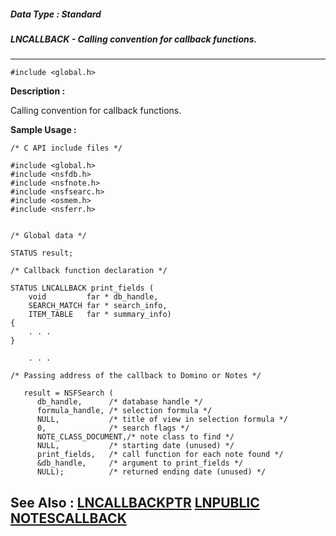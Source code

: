 ##### Data Type : Standard
##### LNCALLBACK - Calling convention for callback functions.
---
```
#include <global.h>
```
**Description :**

Calling convention for callback functions.

**Sample Usage :**
```
/* C API include files */

#include <global.h>
#include <nsfdb.h>
#include <nsfnote.h>
#include <nsfsearc.h>
#include <osmem.h>
#include <nsferr.h>


/* Global data */

STATUS result;

/* Callback function declaration */

STATUS LNCALLBACK print_fields (
    void         far * db_handle,
    SEARCH_MATCH far * search_info,
    ITEM_TABLE   far * summary_info)
{
    . . .
}

    . . .

/* Passing address of the callback to Domino or Notes */

   result = NSFSearch (
      db_handle,      /* database handle */
      formula_handle, /* selection formula */
      NULL,           /* title of view in selection formula */
      0,              /* search flags */
      NOTE_CLASS_DOCUMENT,/* note class to find */
      NULL,           /* starting date (unused) */
      print_fields,   /* call function for each note found */
      &db_handle,     /* argument to print_fields */
      NULL);          /* returned ending date (unused) */
```
**See Also :**
[LNCALLBACKPTR](/reference/Data/LNCALLBACKPTR)
[LNPUBLIC](/reference/Symb/LNPUBLIC)
[NOTESCALLBACK](/reference/Data/NOTESCALLBACK)
---
